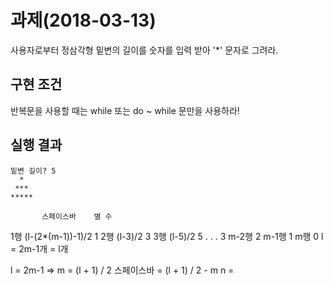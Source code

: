 # 과제(2018-03-13)
사용자로부터 정삼각형 밑변의 길이를 숫자를 입력 받아 '*' 문자로 그려라.
 
## 구현 조건
반복문을 사용할 때는 while 또는 do ~ while 문만을 사용하라!

## 실행 결과
```
밑변 길이? 5
  * 
 ***
*****
``` 
           스페이스바    별 수
1행         (l-(2*(m-1))-1)/2     1
2행           (l-3)/2   3
3행          (l-5)/2    5
.
.
.       3
m-2행      2
m-1행      1
m행          0     l = 2m-1개 = l개

l = 2m-1 => m = (l + 1) / 2
스페이스바 = (l + 1) / 2 - m
n = 

        